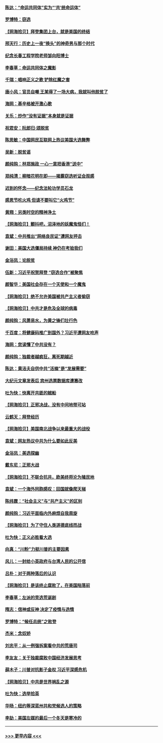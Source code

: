 #### [陈达：“命运共同体”实为“‘共’统命运体”](../pages/nsc993/n12590865.md?t=12030651) 
#### [罗博特：窃选](../pages/nsc993/n12590619.md?t=12030651) 
#### [【网海拾贝】拜登集团上台，就是美国的终结](../pages/nsc993/n12589725.md?t=12030651) 
#### [邢天行：历史上一夜“换头”的神奇男与那个时代](../pages/nsc993/n12589424.md?t=12030651) 
#### [纪念长春工程学院老师邹向阳博士](../pages/nsc993/n12585390.md?t=12030651) 
#### [李春草：命运共同体之魔影](../pages/nsc993/n12585026.md?t=12030651) 
#### [千瑞：唱响正义之歌 铲除红魔之害](../pages/nsc993/n12585002.md?t=12030651) 
#### [唐小风：官员自嘲 王某得了一场大病，我就叫他脱贫了](../pages/nsc993/n12584981.md?t=12030651) 
#### [海网：基辛格被开激心歌](../pages/nsc993/n12584946.md?t=12030651) 
#### [关乐：炒作“没有证据”本身就是证据](../pages/nsc993/n12583146.md?t=12030651) 
#### [祝君安：阮郎归‧颂脱贫](../pages/nsc993/n12583119.md?t=12030651) 
#### [陈思敏：中国网民互联网上热议美国大选舞弊](../pages/nsc993/n12582845.md?t=12030651) 
#### [吴新：脱贫谣](../pages/nsc993/n12580839.md?t=12030651) 
#### [颜纯钩：林郑施政 一心一意把香港“送中”](../pages/nsc993/n12580805.md?t=12030651) 
#### [郑纯清：柳暗花明在即——揭露窃选听证会观感](../pages/nsc993/n12580795.md?t=12030651) 
#### [迟到的怀念——纪念法轮功学员石龙](../pages/nsc993/n12580245.md?t=12030651) 
#### [感恩节吃火鸡  但请不要叫它“火鸡节”](../pages/nsc993/n12580252.md?t=12030651) 
#### [黄翔：另类时空的精神净土](../pages/nsc993/n12578638.md?t=12030651) 
#### [【网海拾贝】颤抖吧，沼泽地的妖魔鬼怪们！](../pages/nsc993/n12578552.md?t=12030651) 
#### [袁斌：中共推出“网络良民证”遭网友抨击](../pages/nsc993/n12578511.md?t=12030651) 
#### [谢田：美国大选僵局持续 神仍在考验我们](../pages/nsc993/n12577432.md?t=12030651) 
#### [金浴凤：论脱贫](../pages/nsc993/n12576386.md?t=12030651) 
#### [伍新：习近平祝贺拜登 “窃选合作”被聚焦](../pages/nsc993/n12576358.md?t=12030651) 
#### [颜智华：美国社会存在一个天使和一个魔鬼](../pages/nsc993/n12574299.md?t=12030651) 
#### [【网海拾贝】绝不允许美国被共产主义者偷窃](../pages/nsc993/n12573396.md?t=12030651) 
#### [【网海拾贝】中共才是危及全球的病毒](../pages/nsc993/n12571204.md?t=12030651) 
#### [颜纯钩：风萧易水，为黄之锋们壮行色](../pages/nsc993/n12571487.md?t=12030651) 
#### [千百度：将健康码推广到国外？习近平遭网友呛声](../pages/nsc993/n12570808.md?t=12030651) 
#### [海网：您读懂了中共没有？](../pages/nsc993/n12570487.md?t=12030651) 
#### [颜纯钩：独裁者越疯狂，离死期越近](../pages/nsc993/n12569055.md?t=12030651) 
#### [陈达：黄洁夫自供中共“活摘”是“发展需要”](../pages/nsc993/n12568541.md?t=12030651) 
#### [大纪元文章发表后 宾州选票数据库遭篡改](../pages/nsc993/n12568105.md?t=12030651) 
#### [吐为快：快离开共匪的贼船](../pages/nsc993/n12568462.md?t=12030651) 
#### [【网海拾贝】正邪决战，没有中间地带可站](../pages/nsc993/n12568439.md?t=12030651) 
#### [云鹤天：拜登经历](../pages/nsc993/n12567294.md?t=12030651) 
#### [【网海拾贝】美国南北战争以来最重大的战役](../pages/nsc993/n12567247.md?t=12030651) 
#### [袁斌：网友热议中共为什么要如此反美](../pages/nsc993/n12567162.md?t=12030651) 
#### [金浴凤：美选探幽](../pages/nsc993/n12567147.md?t=12030651) 
#### [戴东尼：正邪大战](../pages/nsc993/n12567033.md?t=12030651) 
#### [【网海拾贝】不联合抗共，欧美终将沦为殖民地](../pages/nsc993/n12565068.md?t=12030651) 
#### [袁斌：一个海外同胞感叹：回国就像爬天梯](../pages/nsc993/n12564986.md?t=12030651) 
#### [陈纬霆：“社会主义”与“共产主义”的区别](../pages/nsc993/n12562417.md?t=12030651) 
#### [颜纯钩：习近平面临内外麻烦自我周旋](../pages/nsc993/n12563356.md?t=12030651) 
#### [【网海拾贝】为了守住人类道德底线而战](../pages/nsc993/n12562542.md?t=12030651) 
#### [吐为快：正义必胜看大选](../pages/nsc993/n12561967.md?t=12030651) 
#### [向真：“川粉”力挺川普的主要因素](../pages/nsc993/n12560774.md?t=12030651) 
#### [风儿：一封给小英政府与台湾人民的公开信](../pages/nsc993/n12560581.md?t=12030651) 
#### [吕朴：对于两种落后的认识](../pages/nsc993/n12560492.md?t=12030651) 
#### [【网海拾贝】是该终止腐败了，在美国陷落前](../pages/nsc993/n12559936.md?t=12030651) 
#### [李春草：左派的竞选荒诞剧](../pages/nsc993/n12558380.md?t=12030651) 
#### [隋志：信神或反神 决定了疫情与选情](../pages/nsc993/n12558255.md?t=12030651) 
#### [罗博特：“候任总统”之败登](../pages/nsc993/n12558189.md?t=12030651) 
#### [杰米：念奴娇](../pages/nsc993/n12558174.md?t=12030651) 
#### [刘忠平：从一例强拆案看中共的荒唐司](../pages/nsc993/n12558036.md?t=12030651) 
#### [李友友：关于独裁腐败中国经济发展思考](../pages/nsc993/n12558004.md?t=12030651) 
#### [薛木子：川普对抗影子金权 习近平深感危机](../pages/nsc993/n12557342.md?t=12030651) 
#### [【网海拾贝】中共是世界祸乱之源](../pages/nsc993/n12555353.md?t=12030651) 
#### [吐为快：选举拾英](../pages/nsc993/n12555041.md?t=12030651) 
#### [华旸：纽约等深蓝州共和党候选人的策略](../pages/nsc993/n12554309.md?t=12030651) 
#### [李劼：美国左媒的最后一个冬天是寒冷的](../pages/nsc993/n12552947.md?t=12030651) 

----
#### [ >>> 更早内容 <<< ](../indexes/nsc993-earlier.md)
